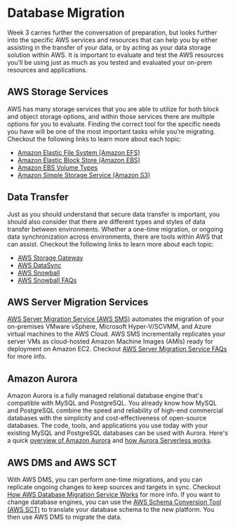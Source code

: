 # Database Migration

Week 3 carries further the conversation of preparation, but looks further into the specific AWS services and resources that can help you by either assisting in the transfer of your data, or by acting as your data storage solution within AWS. It is important to evaluate and test the AWS resources you’ll be using just as much as you tested and evaluated your on-prem resources and applications.

## AWS Storage Services
AWS has many storage services that you are able to utilize for both block and object storage options, and within those services there are multiple options for you to evaluate. Finding the correct tool for the specific needs you have will be one of the most important tasks while you’re migrating. Checkout the following links to learn more about each topic:

* [A​mazon Elastic File System (Amazon EFS)](https://docs.aws.amazon.com/efs/latest/ug/how-it-works.html)
* [Amazon Elastic Block Store (Amazon EBS)](https://docs.aws.amazon.com/AWSEC2/latest/UserGuide/AmazonEBS.html)
* [A​mazon EBS Volume Types](https://docs.aws.amazon.com/AWSEC2/latest/UserGuide/EBSVolumeTypes.html)
* [A​mazon Simple Storage Service (Amazon S3)](https://docs.aws.amazon.com/AmazonS3/latest/dev/Introduction.html)

## Data Transfer
Just as you should understand that secure data transfer is important, you should also consider that there are different types and styles of data transfer between environments. Whether a one-time migration, or ongoing data synchronization across environments, there are tools within AWS that can assist. Checkout the following links to learn more about each topic:

* [A​WS Storage Gateway](https://docs.aws.amazon.com/storagegateway/latest/userguide/WhatIsStorageGateway.html)
* [A​WS DataSync](https://docs.aws.amazon.com/datasync/latest/userguide/how-datasync-works.html)
* [A​WS Snowball](https://docs.aws.amazon.com/snowball/latest/ug/snowball-transfer-client.html)
* [A​WS Snowball FAQs](https://aws.amazon.com/snowmobile/faqs/)

## AWS Server Migration Services
[AWS Server Migration Service (AWS SMS)](https://docs.amazonaws.cn/en_us/server-migration-service/latest/userguide/server-migration.html) automates the migration of your on-premises VMware vSphere, Microsoft Hyper-V/SCVMM, and Azure virtual machines to the AWS Cloud. AWS SMS incrementally replicates your server VMs as cloud-hosted Amazon Machine Images (AMIs) ready for deployment on Amazon EC2. Checkout [AWS Server Migration Service FAQs](https://aws.amazon.com/server-migration-service/faqs/) for more info.

## Amazon Aurora
Amazon Aurora is a fully managed relational database engine that's compatible with MySQL and PostgreSQL. You already know how MySQL and PostgreSQL combine the speed and reliability of high-end commercial databases with the simplicity and cost-effectiveness of open-source databases. The code, tools, and applications you use today with your existing MySQL and PostgreSQL databases can be used with Aurora. Here's a quick [overview of Amazon Aurora](https://docs.aws.amazon.com/AmazonRDS/latest/AuroraUserGuide/CHAP_AuroraOverview.html) and [how Aurora Serverless works](https://docs.aws.amazon.com/AmazonRDS/latest/AuroraUserGuide/aurora-serverless.how-it-works.html).

## AWS DMS and AWS SCT
With AWS DMS, you can perform one-time migrations, and you can replicate ongoing changes to keep sources and targets in sync. Checkout [How AWS Database Migration Service Works](https://docs.aws.amazon.com/dms/latest/userguide/CHAP_Introduction.html) for more info. If you want to change database engines, you can use the [AWS Schema Conversion Tool (AWS SCT)](https://docs.aws.amazon.com/SchemaConversionTool/latest/userguide/CHAP_Welcome.html) to translate your database schema to the new platform. You then use AWS DMS to migrate the data.

